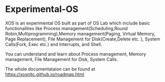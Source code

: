 # Experimental-OS
XOS is an experimental OS built as part of OS Lab which include basic functionalities like Process management(Scheduling,Round Robin,Multiprogramming),Memory management(Paging, Virtual Memory, Page Replacement), File Management for Disk(Create,Delete etc. ), System Calls(Fork, Exec etc.) and Interrupts, and Shell.

You can understand and learn about Process management, Memory management, File Management for Disk, System Calls.

The whole documentataion can be found at https://xosnitc.github.io/roadmap.html
